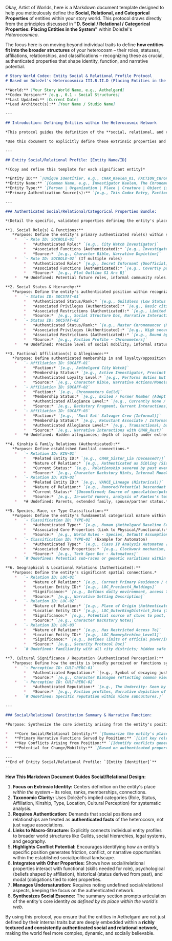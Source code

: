 Okay, Artist of Worlds, here is a Markdown document template designed to help you meticulously define the **Social, Relational, and Categorical Properties** of entities within your story world. This protocol draws directly from the principles discussed in **"D. Social / Relational / Categorical Properties: Placing Entities in the System"** within Doležel's *Heterocosmica*.

The focus here is on moving beyond individual traits to define **how entities fit into the broader structures** of your heterocosm – their roles, statuses, affiliations, relationships, and classifications – recognizing these as crucial, authenticated properties that shape identity, function, and narrative potential.

```markdown
# Story World Codex: Entity Social & Relational Profile Protocol
# Based on Doležel's Heterocosmica III.B.II.D (Placing Entities in the System)

**World:** [Your Story World Name, e.g., Aethelgard]
**Codex Version:** [e.g., 0.1 - Social Structures]
**Last Updated:** [Current Date]
**Lead Architect(s):** [Your Name / Studio Name]

---

## Introduction: Defining Entities within the Heterocosmic Network

*This protocol guides the definition of the **social, relational, and categorical properties** of entities within the [Your Story World Name] heterocosm. Following Doležel's framework, an entity's identity and function are significantly constituted by its **authenticated position within the world's established social, political, familial, cultural, and taxonomic systems**.*

*Use this document to explicitly define these extrinsic properties and connections for key entities. Focus on **authentication**: list only roles, statuses, affiliations, relationships, and classifications considered 'true' or factual *for this world*, citing the source. These properties link individual entities to the macro-level structure and drive social dynamics.*

---

## Entity Social/Relational Profile: [Entity Name/ID]

*(Copy and refine this template for each significant entity)*

**Entity ID:** `[Unique Identifier, e.g., CHAR_Kaelen_01, FACTION_ChronometersGuild, LOC_Undercity]`
**Entity Name:** `[Common Name, e.g., Investigator Kaelen, The Chronometers Guild, The Rusting Undercity]`
**Entity Type:** `[Person | Organization | Place | Creature | Object (if socially significant) | Other]`
**Primary Authentication Source(s):** `[e.g., This Codex Entry, Faction Bible, Location Profile, Narrative Descriptions]`

---

### Authenticated Social/Relational/Categorical Properties Bundle:

*(Detail the specific, validated properties defining the entity's place in the world system.)*

**1. Social Role(s) & Functions:**
   *Purpose: Define the entity's primary authenticated role(s) within societal or organizational structures.*
    *   `- Role ID: SOCROLE-01`
        *   *Authenticated Role:* `[e.g., City Watch Investigator]`
        *   *Associated Functions (Authenticated):* `[e.g., Investigates anomalies/crimes, makes arrests (limited authority), files reports, patrols assigned sector.]`
        *   *Source:* `[e.g., Character Bible, Narrative Depiction]`
    *   `- Role ID: SOCROLE-02` (If multiple roles)
        *   *Authenticated Role:* `[e.g., Secret Informant (Unofficial)]`
        *   *Associated Functions (Authenticated):* `[e.g., Covertly passes information between Undercity and specific Surface contacts.]`
        *   *Source:* `[e.g., Plot Outline S1 Arc B]`
    *   *# Undefined: Potential future roles, informal community roles.*

**2. Social Status & Hierarchy:**
   *Purpose: Define the entity's authenticated position within recognized social strata.*
    *   `- Status ID: SOCSTAT-01`
        *   *Authenticated Status/Rank:* `[e.g., Guildless (Low Status on Surface)]`
        *   *Associated Privileges (Authenticated):* `[e.g., Basic citizen rights, access to public spaces.]`
        *   *Associated Restrictions (Authenticated):* `[e.g., Limited access to Guild resources/locations, subject to Guild member authority in some contexts, social prejudice.]`
        *   *Source:* `[e.g., Social Structure Doc, Narrative Interactions]`
    *   `- Status ID: SOCSTAT-02`
        *   *Authenticated Status/Rank:* `[e.g., Master Chronomancer (High Status within Guild)]`
        *   *Associated Privileges (Authenticated):* `[e.g., High security clearance, command authority within Guild, access to rare Dust/tech, social deference.]`
        *   *Associated Restrictions (Authenticated):* `[e.g., Bound by strict Guild secrecy/ethics codes, high level of scrutiny/responsibility.]`
        *   *Source:* `[e.g., Faction Profile - Chronometers]`
    *   *# Undefined: Precise level of social mobility; informal status within subcultures.*

**3. Factional Affiliation(s) & Allegiance:**
   *Purpose: Define authenticated membership in and loyalty/opposition to key groups.*
    *   `- Affiliation ID: SOCAFF-01`
        *   *Faction:* `[e.g., Aethelgard City Watch]`
        *   *Membership Status:* `[e.g., Active Investigator, Precinct 4]`
        *   *Authenticated Loyalty Level:* `[e.g., Performs duties but maintains professional cynicism; loyalty primarily to justice ideal, not necessarily hierarchy.]`
        *   *Source:* `[e.g., Character Bible, Narrative Actions/Monologue]`
    *   `- Affiliation ID: SOCAFF-02`
        *   *Faction:* `[e.g., Chronometers Guild]`
        *   *Membership Status:* `[e.g., Exiled / Former Member (Adept Rank)]` (Historical Property Link)
        *   *Authenticated Allegiance Level:* `[e.g., Currently None / Antagonistic (due to perceived past wrongs?).]`
        *   *Source:* `[e.g., Backstory Fragment, Current Interactions]`
    *   `- Affiliation ID: SOCAFF-03`
        *   *Faction:* `[e.g., 'Rust Rat' Salvager Crew (Informal)]`
        *   *Membership Status:* `[e.g., Reluctant Associate / Information Broker]`
        *   *Authenticated Allegiance Level:* `[e.g., Transactional; based on mutual benefit and limited trust.]`
        *   *Source:* `[e.g., Narrative Interactions with CHAR_Rust]`
    *   *# Undefined: Hidden allegiances; depth of loyalty under extreme pressure.*

**4. Kinship & Family Relations (Authenticated):**
   *Purpose: Define established familial connections.*
    *   `- Relation ID: KIN-01`
        *   *Related Entity ID:* `[e.g., CHAR_Sister_Lia (Deceased?)]`
        *   *Nature of Relation:* `[e.g., Authenticated as Sibling (Sister).]`
        *   *Current Status:* `[e.g., Relationship severed by past event (details unauthenticated); Strong motivating factor (search for truth about her fate).]`
        *   *Source:* `[e.g., Character Backstory Hints, Internal Monologue]`
    *   `- Relation ID: KIN-02`
        *   *Related Entity ID:* `[e.g., VANCE_Lineage (Historical)]`
        *   *Nature of Relation:* `[e.g., Rumored/Potential Descendant of HIST_Figure_ArtificerVance.]`
        *   *Current Status:* `[Unconfirmed; Source of speculation/potential plot relevance.]`
        *   *Source:* `[e.g., In-world rumors, analysis of Kaelen's temporal sensitivity]`
    *   *# Undefined: Parents, extended family, spouse/partner status.*

**5. Species, Race, or Type Classification:**
   *Purpose: Define the entity's fundamental categorical nature within the world's taxonomy.*
    *   `- Classification ID: TYPE-01`
        *   *Authenticated Type:* `[e.g., Human (Aethelgard Baseline Strain)]`
        *   *Associated Core Properties (Link to Physical/Functional):* `[e.g., Standard human biology subject to world physics, susceptible to Temporal Sickness, baseline senses.]`
        *   *Source:* `[e.g., World Rules - Species, Default Assumption]`
    *   `- Classification ID: TYPE-02` (Example for Automaton)
        *   *Authenticated Type:* `[e.g., Class IV Analysis Automaton (Gearwright Origin)]`
        *   *Associated Core Properties:* `[e.g., Clockwork mechanism, Chrono-Dust core dependency, specific data processing functions, property status.]`
        *   *Source:* `[e.g., Tech Spec Doc - Automatons]`
    *   `# Undefined: Potential sub-races or genetic variations within humans; full classification system for Aberrations.`

**6. Geographical & Locational Relations (Authenticated):**
   *Purpose: Define the entity's significant spatial connections.*
    *   `- Relation ID: LOC-01`
        *   *Nature of Relation:* `[e.g., Current Primary Residence / Operational Base]`
        *   *Location Entity ID:* `[e.g., LOC_Precinct4_Holdings]`
        *   *Significance:* `[e.g., Defines daily environment, access limitations, exposure to specific local conditions.]`
        *   *Source:* `[e.g., Narrative Setting Description]`
    *   `- Relation ID: LOC-02`
        *   *Nature of Relation:* `[e.g., Place of Origin (Authenticated/Rumored)]`
        *   *Location Entity ID:* `[e.g., LOC_OuterRingDistrict_Zeta (Implied based on early fragmented memories)]`
        *   *Significance:* `[e.g., Potential source of clues to past, shapes initial worldview/skills (if memory recovered).]`
        *   *Source:* `[e.g., Character Backstory Notes]`
    *   `- Relation ID: LOC-03`
        *   *Nature of Relation:* `[e.g., Has Restricted Access To]`
        *   *Location Entity ID:* `[e.g., LOC_MemoryArchive_Level1]`
        *   *Significance:* `[e.g., Defines limits of official power/investigation.]`
        *   *Source:* `[e.g., Security Protocol Doc]`
    *   `# Undefined: Familiarity with all city districts; hidden safe houses.`

**7. Cultural Significance / Reputation (Authenticated Perception):**
   *Purpose: Define how the entity is broadly perceived or functions symbolically within the world's culture(s).*
    *   `- Perception ID: CULT-PERC-01`
        *   *Authenticated Reputation:* `[e.g., Symbol of decaying justice system (among cynics); Embodiment of Guild efficiency (among loyalists); Dangerous rogue element (among authorities).]` (Note: These are *authenticated perceptions*, not necessarily objective truth)
        *   *Source:* `[e.g., Character Dialogue reflecting common views, Narrator summarizing reputation]`
    *   `- Perception ID: CULT-PERC-02`
        *   *Authenticated Reputation:* `[e.g., The Undercity: Seen by Surface as place of chaos, disease, and monsters; Seen by inhabitants as place of freedom, community, and survival.]` (Contrasting authenticated viewpoints)
        *   *Source:* `[e.g., Faction profiles, Narrative depiction of attitudes]`
    *   `# Undefined: Specific reputation within niche subcultures.]`

---

### Social/Relational Constitution Summary & Narrative Function:

*Purpose: Synthesize the core identity arising from the entity's position within the world's networks.*

*   **Core Social/Relational Identity:** `[Summarize the entity's place based on its most defining affiliations, statuses, and relationships. e.g., Kaelen is constituted socially as an outsider navigating multiple conflicting systems: nominally an agent of Surface Order (City Watch - Low Status), but alienated from Guild power structures (Guildless, Exiled History Hint), forcing reliance on precarious alliances within the Undercity (Relation: Rust) that violate his official role (Deontic Conflict). His unknown lineage (Kinship Mystery) further isolates him while potentially linking him to the world's deepest secrets.]`
*   **Primary Narrative Functions Served by Position:** `[List key roles enabled/created by this positioning. e.g., Bridge between Surface and Undercity; Natural investigator of systemic corruption; Embodiment of social friction; Character whose personal quest (identity) intersects with world mysteries (legacy).]`
*   **Key Conflicts Arising from Position:** `[Identify conflicts generated *by* the entity's social/relational properties. e.g., Kaelen: Duty vs. Necessity (Watch vs. Undercity methods); Isolation vs. Need for Allies. Chronometers Guild: Conflict with other Guilds over authenticated control/resources.]`
*   **Potential for Change/Mobility:** `[Based on authenticated properties and world rules, what potential exists for change in status, affiliation, or key relationships? e.g., Can Kaelen regain Guild status? Can Undercity achieve political recognition? Is social mobility generally possible in Aethelgard?]`

---
**End of Entity Social/Relational Profile: `[Entity Identifier]`**
---
```

**How This Markdown Document Guides Social/Relational Design:**

1.  **Focus on Extrinsic Identity:** Centers definition on the entity's place *within the system* – its roles, ranks, memberships, connections.
2.  **Taxonomic Clarity:** Uses Doležel's implied categories (Role, Status, Affiliation, Kinship, Type, Location, Cultural Perception) for systematic analysis.
3.  **Requires Authentication:** Demands that social positions and relationships are treated as **authenticated facts** of the heterocosm, not just vague associations.
4.  **Links to Macro-Structure:** Explicitly connects individual entity profiles to broader world structures like Guilds, social hierarchies, legal systems, and geography.
5.  **Highlights Conflict Potential:** Encourages identifying how an entity's specific position generates friction, conflict, or narrative opportunities within the established social/political landscape.
6.  **Integrates with Other Properties:** Shows how social/relational properties interact with functional (skills needed for role), psychological (beliefs shaped by affiliation), historical (status derived from past), and modal (obligations tied to role) properties.
7.  **Manages Undersaturation:** Requires noting undefined social/relational aspects, keeping the focus on the authenticated network.
8.  **Synthesizes Social Essence:** The summary section prompts articulation of the entity's core identity *as defined by its place within the world's web*.

By using this protocol, you ensure that the entities in Aethelgard are not just defined by their internal traits but are deeply embedded within a **richly textured and consistently authenticated social and relational network**, making the world feel more complex, dynamic, and socially believable.